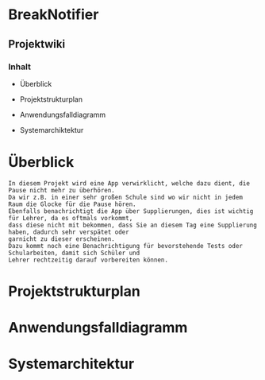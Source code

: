 # BreakNotifier

## Projektwiki

### Inhalt
* Überblick
* Projektstrukturplan
* Anwendungsfalldiagramm  

* Systemarchiktektur  

# Überblick
    In diesem Projekt wird eine App verwirklicht, welche dazu dient, die Pause nicht mehr zu überhören.
    Da wir z.B. in einer sehr großen Schule sind wo wir nicht in jedem Raum die Glocke für die Pause hören.
    Ebenfalls benachrichtigt die App über Supplierungen, dies ist wichtig für Lehrer, da es oftmals vorkommt,
    dass diese nicht mit bekommen, dass Sie an diesem Tag eine Supplierung haben, dadurch sehr verspätet oder 
    garnicht zu dieser erscheinen.
    Dazu kommt noch eine Benachrichtigung für bevorstehende Tests oder Schularbeiten, damit sich Schüler und
    Lehrer rechtzeitig darauf vorbereiten können.
# Projektstrukturplan
# Anwendungsfalldiagramm
# Systemarchitektur
